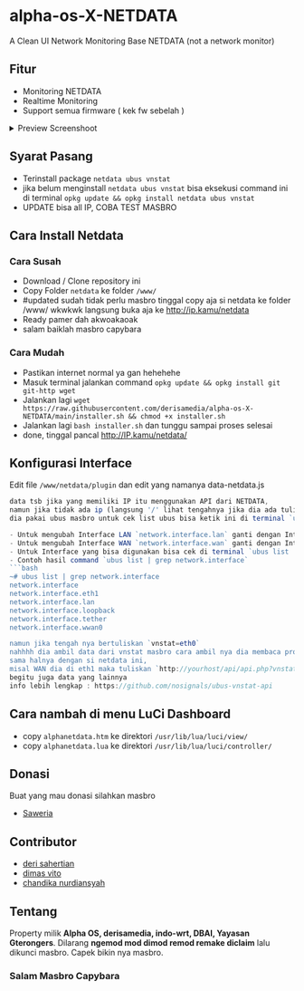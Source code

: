 
# alpha-os-X-NETDATA 
A Clean UI Network Monitoring Base NETDATA (not a network monitor)
## Fitur

- Monitoring NETDATA
- Realtime Monitoring 
- Support semua firmware ( kek fw sebelah )


<details><summary>Preview Screenshoot</summary>
<p>
  
![image](https://raw.githubusercontent.com/derisamedia/alpha-os-X-NETDATA/main/preview.png)
  
![image](https://raw.githubusercontent.com/derisamedia/alpha-os-X-NETDATA/main/preview2.png)

![image](https://raw.githubusercontent.com/derisamedia/alpha-os-X-NETDATA/main/preview3.png)

![image](https://raw.githubusercontent.com/derisamedia/alpha-os-X-NETDATA/main/preview4.png)

![image](https://raw.githubusercontent.com/derisamedia/alpha-os-X-NETDATA/main/preview5.png)

![image](https://raw.githubusercontent.com/derisamedia/alpha-os-X-NETDATA/main/preview6.png)
  
</p>
</details>

## Syarat Pasang

- Terinstall package `netdata ubus vnstat`
- jika belum menginstall `netdata ubus vnstat` bisa eksekusi command ini di terminal `opkg update && opkg install netdata ubus vnstat`
- UPDATE bisa all IP, COBA TEST MASBRO
## Cara Install Netdata
### Cara Susah

- Download / Clone repository ini
- Copy Folder `netdata` ke folder `/www/`
- #updated sudah tidak perlu masbro tinggal copy aja si netdata ke folder /www/ wkwkwk  langsung buka aja ke http://ip.kamu/netdata 
- Ready pamer dah akwoakaoak
- salam baiklah masbro capybara

### Cara Mudah

- Pastikan internet normal ya gan hehehehe
- Masuk terminal jalankan command `opkg update && opkg install git git-http wget`
- Jalankan lagi `wget https://raw.githubusercontent.com/derisamedia/alpha-os-X-NETDATA/main/installer.sh && chmod +x installer.sh`
- Jalankan lagi `bash installer.sh` dan tunggu sampai proses selesai
- done, tinggal pancal http://IP.kamu/netdata/

## Konfigurasi Interface

Edit file `/www/netdata/plugin` dan edit yang namanya data-netdata.js
```data-netdata.js
data tsb jika yang memiliki IP itu menggunakan API dari NETDATA,
namun jika tidak ada ip (langsung '/' lihat tengahnya jika dia ada tulisan 'system' dan 'network' 
dia pakai ubus masbro untuk cek list ubus bisa ketik ini di terminal `ubus list`

- Untuk mengubah Interface LAN `network.interface.lan` ganti dengan Interface yang ada di `ubus list`
- Untuk mengubah Interface WAN `network.interface.wan` ganti dengan Interface yang ada di `ubus list`
- Untuk Interface yang bisa digunakan bisa cek di terminal `ubus list | grep network.interface` untuk mengetahui interface yang bisa digunakan
- Contoh hasil command `ubus list | grep network.interface`
```bash
~# ubus list | grep network.interface
network.interface
network.interface.eth1
network.interface.lan
network.interface.loopback
network.interface.tether
network.interface.wwan0

namun jika tengah nya bertuliskan `vnstat=eth0` 
nahhhh dia ambil data dari vnstat masbro cara ambil nya dia membaca protokol interface masbro, 
sama halnya dengan si netdata ini, 
misal WAN dia di eth1 maka tuliskan `http://yourhost/api/api.php?vnstat=eth1` 
begitu juga data yang lainnya
info lebih lengkap : https://github.com/nosignals/ubus-vnstat-api
```


## Cara nambah di menu LuCi Dashboard 

- copy `alphanetdata.htm` ke direktori `/usr/lib/lua/luci/view/`
- copy `alphanetdata.lua` ke direktori `/usr/lib/lua/luci/controller/`


## Donasi

Buat yang mau donasi silahkan masbro
- [ Saweria ](https://saweria.co/derisamedia)

## Contributor
- [deri sahertian](https://github.com/derisamedia)
- [dimas vito](https://github.com/nosignals)
- [chandika nurdiansyah](https://github.com/chandika7d)
## Tentang


Property milik **Alpha OS, derisamedia, indo-wrt, DBAI, Yayasan Gterongers**. Dilarang **ngemod mod dimod remod remake diclaim** lalu dikunci masbro. Capek bikin nya masbro.

### Salam Masbro Capybara
